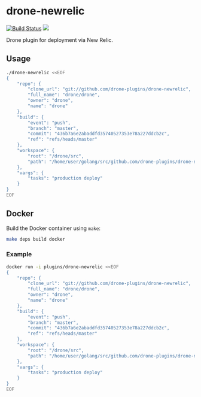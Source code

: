 # drone-newrelic

[![Build Status](http://beta.drone.io/api/badges/drone-plugins/drone-newrelic/status.svg)](http://beta.drone.io/drone-plugins/drone-newrelic)
[![](https://badge.imagelayers.io/plugins/drone-newrelic:latest.svg)](https://imagelayers.io/?images=plugins/drone-newrelic:latest 'Get your own badge on imagelayers.io')

Drone plugin for deployment via New Relic.

## Usage

```sh
./drone-newrelic <<EOF
{
    "repo": {
        "clone_url": "git://github.com/drone-plugins/drone-newrelic",
        "full_name": "drone/drone",
        "owner": "drone",
        "name": "drone"
    },
    "build": {
        "event": "push",
        "branch": "master",
        "commit": "436b7a6e2abaddfd35740527353e78a227ddcb2c",
        "ref": "refs/heads/master"
    },
    "workspace": {
        "root": "/drone/src",
        "path": "/home/user/golang/src/github.com/drone-plugins/drone-newrelic"
    },
    "vargs": {
        "tasks": "production deploy"
    }
}
EOF
```

## Docker

Build the Docker container using `make`:

```sh
make deps build docker
```

### Example

```sh
docker run -i plugins/drone-newrelic <<EOF
{
    "repo": {
        "clone_url": "git://github.com/drone-plugins/drone-newrelic",
        "full_name": "drone/drone",
        "owner": "drone",
        "name": "drone"
    },
    "build": {
        "event": "push",
        "branch": "master",
        "commit": "436b7a6e2abaddfd35740527353e78a227ddcb2c",
        "ref": "refs/heads/master"
    },
    "workspace": {
        "root": "/drone/src",
        "path": "/home/user/golang/src/github.com/drone-plugins/drone-newrelic"
    },
    "vargs": {
        "tasks": "production deploy"
    }
}
EOF
```
